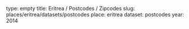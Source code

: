 type: empty
title: Eritrea / Postcodes / Zipcodes
slug: places/eritrea/datasets/postcodes
place: eritrea
dataset: postcodes
year: 2014
